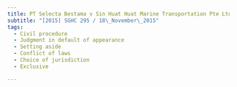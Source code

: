 ```yaml
---
title: PT Selecta Bestama v Sin Huat Huat Marine Transportation Pte Ltd 
subtitle: "[2015] SGHC 295 / 18\_November\_2015"
tags:
  - Civil procedure
  - Judgment in default of appearance
  - Setting aside
  - Conflict of laws
  - Choice of jurisdiction
  - Exclusive

---
```


